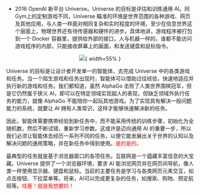   - 2016 OpenAI 新平台 Universe。Universe 的目标是评估和训练通用 AI。同 Gym上的定制游戏不同，Universe 瞄准的环境是世界范围的各种游戏、网页及其他应用，与人类一样面对相同复杂和实时程度的环境，至少在信息世界这个层面上，物理世界还有待传感器和硬件的进步。具体地讲，游戏程序被打包到一个 Docker 容器里，提供给外部的接口，人与机器一样的，谁都不能访问游戏程序的内部，只能接收屏幕上的画面，和发送键盘和鼠标指令。




<center>

![](http://images.iterate.site/blog/image/20190427/7yVby5EziENm.png?imageslim){ width=55% }

</center>

Universe 的目标是让设计者开发单一的智能体，去完成 Universe 中的各类游戏和任务。当一个陌生游戏和任务出现时，智能体可以借助过往经验，快速地适应并执行新的游戏和任务。我们都知道，虽然 AlphaGo 击败了人类世界围棋冠军，但是它仍然属于狭义 AI，即可以在特定领域实现超人的表现，但缺乏领域外执行任务的能力，就像 AlphaGo 不能陪你一起玩其他游戏。为了实现具有解决一般问题能力的系统，就要让 AI 拥有人类常识，这样才能够快速解决新的任务。

因此，智能体需要携带经验到新任务中，而不能采用传统的训练步骤，初始化为全随机数，然后不断试错，重新学习参数。这或许是迈向通用 AI 的重要一步，所以我们必须让智能体去经历一系列不同的任务，以便它能发展出关于世界的认知以及解决问题的通用策略，并在新任务中得到使用。<span style="color:red;">是的是的。</span>


最典型的任务就是基于浏览器窗口的各项任务。互联网是一个蕴藏丰富信息的大宝藏。Universe 提供了一个浏览器环境，要求 AI 能浏览网页并在网页间导航，像人类一样使用显示器、键盘和鼠标。当前的主要任务是学习与各类网页元素交互，如点击按钮、下拉菜单等。将来，AI可以完成更复杂的任务，如搜索、购物、预定航班等。<span style="color:red;">哇塞！就是我想要的！</span>

